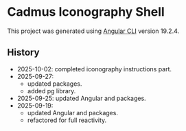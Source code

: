 # Cadmus Iconography Shell

This project was generated using [Angular CLI](https://github.com/angular/angular-cli) version 19.2.4.

## History

- 2025-10-02: completed iconography instructions part.
- 2025-09-27:
  - updated packages.
  - added pg library.
- 2025-09-25: updated Angular and packages.
- 2025-09-19:
  - updated Angular and packages.
  - refactored for full reactivity.
